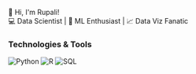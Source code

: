 👋 Hi, I'm Rupali!  
💻 Data Scientist | 🚀 ML Enthusiast | 📈 Data Viz Fanatic
### Technologies & Tools
![Python](https://img.shields.io/badge/-Python-3776AB?logo=python&logoColor=white&style=flat)
![R](https://img.shields.io/badge/-R-276DC3?logo=r&logoColor=white&style=flat)
![SQL](https://img.shields.io/badge/-SQL-4479A1?logo=mysql&logoColor=white&style=flat)


